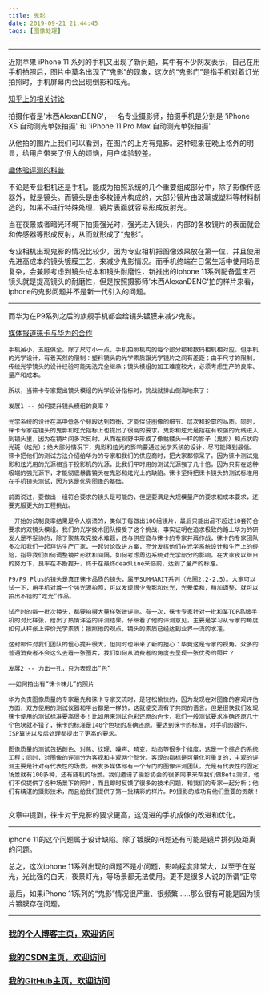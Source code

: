 ```yaml
---
title: 鬼影
date: 2019-09-21 21:44:45
tags: [图像处理]
---
```


<!--more-->


---

近期苹果 iPhone 11 系列的手机又出现了新问题，其中有不少网友表示，自己在用手机拍照后，图片中莫名出现了“鬼影”的现象，这次的“鬼影门”是指手机对着灯光拍照时，手机屏幕内会出现倒影和炫光。

[知乎上的相关讨论](https://www.zhihu.com/question/348478461/answer/840490857)

拍摄作者是'木西AlexanDENG'，一名专业摄影师，拍摄手机是分别是 'iPhone XS 自动测光单张拍摄' 和 'iPhone 11 Pro Max 自动测光单张拍摄'

从他拍的图片上我们可以看到，在图片的上方有鬼影。这种现象在晚上格外的明显，给用户带来了很大的烦恼，用户体验较差。

[趣体验评测的科普](https://www.bilibili.com/video/av69411194?from=search&seid=12798611946182658204)



不论是专业相机还是手机，能成为拍照系统的几个重要组成部分中，除了影像传感器外，就是镜头。而镜头是由多枚镜片构成的，大部分镜片由玻璃或塑料等材料制造的，如果不进行特殊处理，镜片表面就容易形成反射光。


当在夜景或者暗光环境下拍摄强光时，强光进入镜头，内部的各枚镜片的表面就会和传感器等形成反射，从而就形成了“鬼影”。

专业相机出现鬼影的情况比较少，因为专业相机把图像效果放在第一位，并且使用先进高成本的镜头镀膜工艺，来减少鬼影情况。而手机终端在日常生活中使用场景复杂，会兼顾考虑到镜头成本和镜头耐磨性，新推出的iphone 11系列配备蓝宝石镜头就是提高镜头的耐磨性，但是按照摄影师'木西AlexanDENG'拍的样片来看，iphone的鬼影问题并不是新一代引入的问题。

---

而华为在P9系列之后的旗舰手机都会给镜头镀膜来减少鬼影。

[媒体报道徕卡与华为的合作](http://m.sohu.com/a/166216300_99907693)

```
手机虽小，五脏俱全。除了尺寸小一点，手机拍照机构的每个部分都和数码相机相对应。但手机的光学设计，有着天然的限制：塑料镜头的光学素质跟光学镜片之间有差距；由于尺寸的限制，传统光学镜头的设计经验可能无法完全继承；镜头模组的加工难度较大，必须考虑生产的良率、量产和成本。

所以，当徕卡专家提出镜头模组的光学设计指标时，挑战就排山倒海地来了：

发展1 -- 如何提升镜头模组的良率？

光学系统的设计在高中低各个频段达到均衡，才能保证图像的细节、层次和轮廓的品质。同时，徕卡专家在镜头的鬼影和炫光指标上也提出了很高的要求。鬼影和炫光是指在有较强的光线进入到镜头里，因为在镜片间多次反射，从而在视野中形成了像骷髅头一样的影子（鬼影）和点状的光斑（炫光）；绝大部分情况下，鬼影和炫光的影响要通过光学系统的设计，尽可能降到最低。徕卡把他们的测试方法介绍给华为的专家和我们的供应商时，把大家都惊呆了。因为徕卡测试鬼影和炫光用的光源相当于投影机的光源，比我们平时用的测试光源强了几十倍，因为只有在这种极端的强光源下，才能彻底暴露镜头在鬼影和炫光上的缺陷。徕卡坚持把徕卡镜头的测试标准用在手机镜头测试，因为这是优秀图像的基础。

前面说过，要做出一组符合要求的镜头是可能的，但是要满足大规模量产的要求和成本要求，还要克服更大的工程挑战。

一开始的试制良率结果是令人崩溃的，类似于每做出100组镜片，最后只能出品不超过10套符合要求的双镜头模组。我们的光学技术团队接受了这个挑战，事实证明在追求极致的路上华为的研发人是不妥协的，除了聚焦攻克技术难题，还与供应商与徕卡的专家并肩作战，徕卡的专家团队多次和我们一起拜访生产厂家，一起讨论改进方案，充分发挥他们在光学系统设计和生产上的经验，指导我们如何调整镜片形状和间隔，如何考虑周边系统对光学部分的影响。在大家夜以继日的努力下，良率在不断提升，终于在最终deadline来临前，达到了量产的标准。

P9/P9 Plus的镜头是真正徕卡品质的镜头，属于SUMMARIT系列（光圈2.2-2.5）。大家可以试一下，用手机对着一个强光源拍照，可以发现很少鬼影和炫光，光晕柔和，稍加调整，就可以拍出不错的“吃光”作品。

试产时的每一批次镜头，都要拍摄大量样张做评测。有一次，徕卡专家针对一批和某TOP品牌手机的对比样张，给出了热情洋溢的评测结果。仔细看了他的评测意见，主要是学习从专家的角度如何从样张上评价光学素质；按照他的观点，镜头的素质已经达到业界一流的水准。

这封邮件对我们团队的信心提升很大，但同时也带来了新的担心：毕竟这是专家的视角，众多的普通消费者不会这么去看一张图片，我们如何从消费者的角度去呈现一张优秀的照片？

发展2 -- 力出一孔，只为表现出“色”

——如何拍出有“徕卡味儿”的照片

华为负责图像质量的专家最先和徕卡专家交流时，是轻松愉快的，因为发现在对图像的客观评估方面，双方使用的测试仪器和平台都是一样的，这就使交流有了共同的语言。但是很快我们发现徕卡使用的测试标准要高很多！比如用来测试色彩还原的色卡，我们一般测试要求准确还原几十个色块就不错了，徕卡的标准是140个色块的准确还原。要达到徕卡的标准，对手机的器件、ISP算法以及后处理都提出了更高的要求。

图像质量的测试包括颜色、对焦、纹理、噪声、畸变、动态等很多个维度，这是一个综合的系统工程；同时，对图像的评测分为客观和主观两个部分。客观的指标是可量化可重复的，主观的评测主要是针对有代表性的场景。研发多媒体部有一个专门的图像评测团队，光是有代表性的固定场景就有100多种，还有随机的场景。我们邀请了摄影协会的很多同事来帮我们做Beta测试，他们不仅提供了各种场景下的照片，而且即时反馈了很多的技术问题，和我们的专家一起分析；他们有精湛的摄影技术，而且给我们提供了第一批精彩的样片。P9摄影的成功有他们重要的贡献！


```
文章中提到，徕卡对于鬼影的要求更高，这促进的手机成像的改进和优化。

---

iphone 11的这个问题属于设计缺陷。除了镀膜的问题还有可能是镜片排列及距离的问题。

总之，这次iphone 11系列出现的问题不是小问题，影响程度非常大，以至于在逆光，光比强的白天，夜景灯光，等场景都无法使用。更不是很多人说的所谓“正常

最后，如果iPhone 11系列的“鬼影”情况很严重、很频繁……那么很有可能是因为镜片镀膜存在问题。

---

### [我的个人博客主页，欢迎访问](http://www.aomanhao.top/)
### [我的CSDN主页，欢迎访问](https://blog.csdn.net/Aoman_Hao)
### [我的GitHub主页，欢迎访问](https://github.com/AomanHao)


